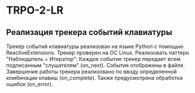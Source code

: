 # TRPO-2-LR
## Реализация трекера событий клавиатуры 
Трекер событий клавиатуры реализован на языке Python с помощью ReactiveExtensions. Трекер проверен на ОС Linux. Реализовать паттерн "Наблюдатель + Итератор": Каждое событие трекер передает всем подписанным "слушателям" (on_next). События отображены в файле. Завершение работы трекера реализовано по вводу определенной комбинации клавиш (on_complete). Также предусмотрена обработка ошибок (on_error).
